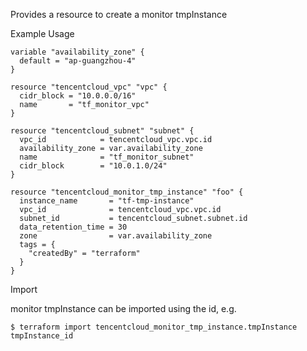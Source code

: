 Provides a resource to create a monitor tmpInstance

Example Usage

```hcl
variable "availability_zone" {
  default = "ap-guangzhou-4"
}

resource "tencentcloud_vpc" "vpc" {
  cidr_block = "10.0.0.0/16"
  name       = "tf_monitor_vpc"
}

resource "tencentcloud_subnet" "subnet" {
  vpc_id            = tencentcloud_vpc.vpc.id
  availability_zone = var.availability_zone
  name              = "tf_monitor_subnet"
  cidr_block        = "10.0.1.0/24"
}

resource "tencentcloud_monitor_tmp_instance" "foo" {
  instance_name       = "tf-tmp-instance"
  vpc_id              = tencentcloud_vpc.vpc.id
  subnet_id           = tencentcloud_subnet.subnet.id
  data_retention_time = 30
  zone                = var.availability_zone
  tags = {
    "createdBy" = "terraform"
  }
}

```
Import

monitor tmpInstance can be imported using the id, e.g.
```
$ terraform import tencentcloud_monitor_tmp_instance.tmpInstance tmpInstance_id
```